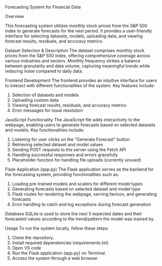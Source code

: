 Forecasting System for Financial Data


Overview

This forecasting system utilizes monthly stock prices from the S&P 500 index to generate forecasts for the next period. It provides a user-friendly interface for selecting datasets, models, uploading data, and viewing forecast results, residuals, and accuracy metrics.



Dataset Selection & Description
The dataset comprises monthly stock prices from the S&P 500 index, offering comprehensive coverage across various industries and sectors. Monthly frequency strikes a balance between granularity and data volume, capturing meaningful trends while reducing noise compared to daily data.


Frontend Development
The frontend provides an intuitive interface for users to interact with different functionalities of the system. Key features include:
1. Selection of datasets and models
2. Uploading custom data
3. Viewing forecast results, residuals, and accuracy metrics
4. Error messages for issue resolution


JavaScript Functionality
The JavaScript file adds interactivity to the webpage, enabling users to generate forecasts based on selected datasets and models. Key functionalities include:
1. Listening for user clicks on the "Generate Forecast" button
2. Retrieving selected dataset and model values
3. Sending POST requests to the server using the Fetch API
4. Handling successful responses and errors gracefully
5. Placeholder function for handling file uploads (currently unused)


Flask Application (app.py)
The Flask application serves as the backend for the forecasting system, providing functionalities such as:
1. Loading pre-trained models and scalers for different model types
2. Generating forecasts based on selected dataset and model type
3. Flask routes for rendering the webpage, serving favicon, and generating forecasts
4. Error handling to catch and log exceptions during forecast generation

   
Database
SQLite is used to store the next 5 expected dates and their forecasted values according to the trend/pattern the model was trained by.


Usage
To run the system locally, follow these steps:

1. Clone the repository.
2. Install required dependencies (requirements.txt).
3. Open VS code  
4. Run the Flask application (app.py) on Terminal.
5. Access the system through a web browser.
